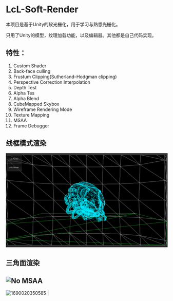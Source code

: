 # LcL-Soft-Render

本项目是基于Unity的软光栅化，用于学习与熟悉光栅化。

只用了Unity的模型，纹理加载功能，以及编辑器。其他都是自己代码实现。

## 特性：

1. Custom Shader
2. Back-face culling
3. Frustum Clipping(Sutherland–Hodgman clipping)
4. Perspective Correction Interpolation
5. Depth Test
6. Alpha Tes
7. Alpha Blend
8. CubeMapped Skybox
9. Wireframe Rendering Mode
10. Texture Mapping
11. MSAA
12. Frame Debugger

## 线框模式渲染

![1690024502903](image/README/1690024502903.png)

## 三角面渲染

 ![No MSAA](https://file+.vscode-resource.vscode-cdn.net/e%3A/LiChangLong/LcL-Soft-Render/image/README/1690020307543.png "No MSAA")
---

 ![1690020350585](https://file+.vscode-resource.vscode-cdn.net/e%3A/LiChangLong/LcL-Soft-Render/image/README/1690020350585.png "MSAA x4") |
